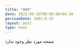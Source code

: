 ```yaml
---
title: "404"
date: 2022-09-16T00:00:00+04:30
persianDate: 1401-6-25
layout: post
type: news
---
```

صفحه مورد نظر وجود ندارد
